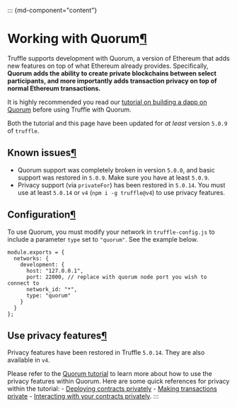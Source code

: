 <div>

::: {md-component="content"}
# Working with Quorum[¶](#working-with-quorum "Permanent link")

Truffle supports development with Quorum, a version of Ethereum that
adds new features on top of what Ethereum already provides.
Specifically, **Quorum adds the ability to create private blockchains
between select participants, and more importantly adds transaction
privacy on top of normal Ethereum transactions.**

It is highly recommended you read our [tutorial on building a dapp on
Quorum](/guides/building-dapps-for-quorum-private-enterprise-blockchains)
before using Truffle with Quorum.

Both the tutorial and this page have been updated for *at least* version
`5.0.9` of `truffle`.

## Known issues[¶](#known-issues "Permanent link")

-   Quorum support was completely broken in version `5.0.0`, and basic
    support was restored in `5.0.9`. Make sure you have at least
    `5.0.9`.
-   Privacy support (via `privateFor`) has been restored in `5.0.14`.
    You must use at least `5.0.14` or `v4` (`npm i -g truffle@v4`) to
    use privacy features.

## Configuration[¶](#configuration "Permanent link")

To use Quorum, you must modify your network in `truffle-config.js` to
include a parameter `type` set to `"quorum"`. See the example below.

<div>

    module.exports = {
      networks: {
        development: {
          host: "127.0.0.1",
          port: 22000, // replace with quorum node port you wish to connect to
          network_id: "*",
          type: "quorum"
        }
      }
    };

</div>

## Use privacy features[¶](#use-privacy-features "Permanent link")

Privacy features have been restored in Truffle `5.0.14`. They are also
available in `v4`.

Please refer to the [Quorum
tutorial](/guides/building-dapps-for-quorum-private-enterprise-blockchains)
to learn more about how to use the privacy features within Quorum. Here
are some quick references for privacy within the tutorial: - [Deploying
contracts
privately](/guides/building-dapps-for-quorum-private-enterprise-blockchains#deploying-smart-contracts-on-quorum) -
[Making transactions
private](/guides/building-dapps-for-quorum-private-enterprise-blockchains/#using-quorums-privacy-features-to-make-transactions-private) -
[Interacting with your contracts
privately](/guides/building-dapps-for-quorum-private-enterprise-blockchains#interacting-with-contracts-privately).
:::

</div>
